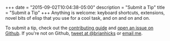 +++
date = "2015-09-02T10:04:38-05:00"
description = "Submit a Tip"
title = "Submit a Tip"
+++
Anything is welcome: keyboard shortcuts, extensions, novel bits of elisp that
you use for a cool task, and on and on and on.

To submit a tip, check out the
[contributing guide](https://github.com/BrianHicks/spacemacs-rocks/blob/master/CONTRIBUTING.md)
and
[open an issue on Github](https://github.com/BrianHicks/spacemacs-rocks/issues/new).
If you're not on Github, [tweet at @brianhicks](https://twitter.com/brianhicks)
or [email me](mailto:brian@brianthicks.com).
